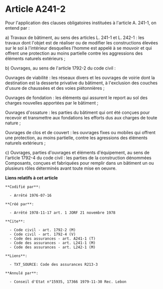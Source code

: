 # Article A241-2

Pour l'application des clauses obligatoires instituées à l'article A. 241-1, on entend par :

a) Travaux de bâtiment, au sens des articles L. 241-1 et L. 242-1 : les travaux dont l'objet est de réaliser ou de modifier
les constructions élevées sur le sol à l'intérieur desquelles l'homme est appelé à se mouvoir et qui offrent une protection
au moins partielle contre les aggressions des éléments naturels extérieurs ;

b) Ouvrages, au sens de l'article 1792-2 du code civil :

Ouvrages de viabilité : les réseaux divers et les ouvrages de voirie dont la destination est la desserte privative du
bâtiment, à l'exclusion des couches d'usure de chaussées et des voies piétonnières ;

Ouvrages de fondation : les éléments qui assurent le report au sol des charges nouvelles apportées par le bâtiment ;

Ouvrages d'ossature : les parties du bâtiment qui ont été conçues pour recevoir et transmettre aux fondations les efforts dus
aux charges de toute nature ;

Ouvrages de clos et de couvert : les ouvrages fixes ou mobiles qui offrent une protection, au moins partielle, contre les
agressions des éléments naturels extérieurs ;

c) Ouvrages, parties d'ouvrages et éléments d'équipement, au sens de l'article 1792-4 du code civil : les parties de la
construction dénommées Composants, conçues et fabriquées pour remplir dans un bâtiment un ou plusieurs rôles déterminés avant
toute mise en oeuvre.

**Liens relatifs à cet article**

	**Codifié par**:

	  - Arrêté 1976-07-16

	**Créé par**:

	  - Arrêté 1978-11-17 art. 1 JORF 21 novembre 1978

	**Cite**:

	  - Code civil - art. 1792-2 (M)
	  - Code civil - art. 1792-4 (V)
	  - Code des assurances - art. A241-1 (T)
	  - Code des assurances - art. L241-1 (M)
	  - Code des assurances - art. L242-1 (M)

	**Liens**:

	  - TXT_SOURCE: Code des assurances R213-3

	**Annulé par**:

	  - Conseil d'Etat n°15935, 17366 1979-11-30 Rec. Lebon
